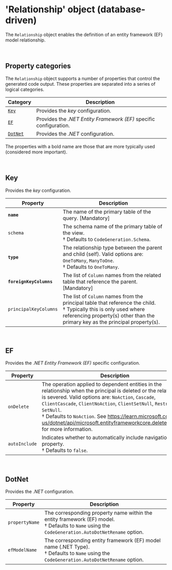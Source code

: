 # 'Relationship' object (database-driven)

The `Relationship` object enables the definition of an entity framework (EF) model relationship.

<br/>

## Property categories
The `Relationship` object supports a number of properties that control the generated code output. These properties are separated into a series of logical categories.

Category | Description
-|-
[`Key`](#Key) | Provides the _key_ configuration.
[`EF`](#EF) | Provides the _.NET Entity Framework (EF)_ specific configuration.
[`DotNet`](#DotNet) | Provides the _.NET_ configuration.

The properties with a bold name are those that are more typically used (considered more important).

<br/>

## Key
Provides the _key_ configuration.

Property | Description
-|-
**`name`** | The name of the primary table of the query. [Mandatory]
`schema` | The schema name of the primary table of the view.<br/>&dagger; Defaults to `CodeGeneration.Schema`.
**`type`** | The relationship type between the parent and child (self). Valid options are: `OneToMany`, `ManyToOne`.<br/>&dagger; Defaults to `OneToMany`.
**`foreignKeyColumns`** | The list of `Column` names from the related table that reference the parent. [Mandatory]
`principalKeyColumns` | The list of `Column` names from the principal table that reference the child.<br/>&dagger;  Typically this is only used where referencing property(s) other than the primary key as the principal property(s).

<br/>

## EF
Provides the _.NET Entity Framework (EF)_ specific configuration.

Property | Description
-|-
`onDelete` | The operation applied to dependent entities in the relationship when the principal is deleted or the relationship is severed. Valid options are: `NoAction`, `Cascade`, `ClientCascade`, `ClientNoAction`, `ClientSetNull`, `Restrict`, `SetNull`.<br/>&dagger; Defaults to `NoAction`. See https://learn.microsoft.com/en-us/dotnet/api/microsoft.entityframeworkcore.deletebehavior for more information.
`autoInclude` | Indicates whether to automatically include navigation to the property.<br/>&dagger; Defaults to `false`.

<br/>

## DotNet
Provides the _.NET_ configuration.

Property | Description
-|-
`propertyName` | The corresponding property name within the entity framework (EF) model.<br/>&dagger; Defaults to `Name` using the `CodeGeneration.AutoDotNetRename` option.
`efModelName` | The corresponding entity framework (EF) model name (.NET Type).<br/>&dagger; Defaults to `Name` using the `CodeGeneration.AutoDotNetRename` option.

